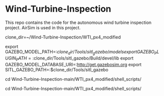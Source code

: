 # Wind-Turbine-Inspection
This repo contains the code for the autonomous wind turbine inspection project. AirSim is used in this project.





clone_dir=~/Wind-Turbine-Inspection/WTI_px4_modified

export GAZEBO_MODEL_PATH=:$clone_dir/Tools/sitl_gazebo/models
export GAZEBO_PLUGIN_PATH=:$clone_dir/Tools/sitl_gazebo/Build/devel/lib
export GAZEBO_MODEL_DATABASE_URI=:http://get.gazebosim.org
export SITL_GAZEBO_PATH=:$clone_dir/Tools/sitl_gazebo


cd Wind-Turbine-Inspection-main/WTI_px4_modified/shell_scripts/


cd Wind-Turbine-Inspection-main/WTI_px4_modified/shell_scripts/
